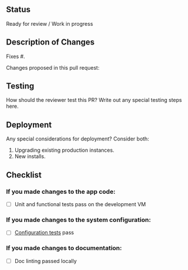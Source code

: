 ## Status

Ready for review / Work in progress

## Description of Changes

Fixes #.

Changes proposed in this pull request:

## Testing

How should the reviewer test this PR?
Write out any special testing steps here.

## Deployment

Any special considerations for deployment? Consider both:

1. Upgrading existing production instances.
2. New installs.

## Checklist

### If you made changes to the app code:

- [ ] Unit and functional tests pass on the development VM

### If you made changes to the system configuration:

- [ ] [Configuration tests](https://docs.securedrop.org/en/latest/development/testing_configuration_tests.html) pass

### If you made changes to documentation:

- [ ] Doc linting passed locally
